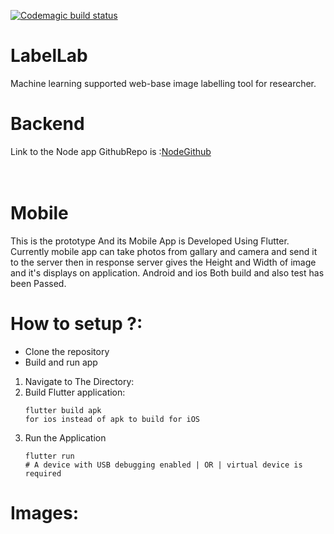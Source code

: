 [![Codemagic build status](https://api.codemagic.io/apps/5c98eb5b6023d0001e22037c/5c98eb5b6023d0001e22037b/status_badge.svg)](https://codemagic.io/apps/5c98eb5b6023d0001e22037c/5c98eb5b6023d0001e22037b/latest_build)
# LabelLab
Machine learning supported web-base image labelling tool for researcher. 

# Backend
Link to the Node app GithubRepo is :<a href="https://github.com/vishweshsoni/LabelLab">NodeGithub</a>
<br><br><br>


# Mobile
This is the prototype And its Mobile App is Developed Using Flutter.
<br>
Currently mobile app can take photos from gallary and camera and send it to the server then in response server gives the Height and Width of image and it's displays on application.
Android and ios Both build and also test has been Passed.
# How to setup ?:
   + Clone the repository
   + Build and run app 
   1. Navigate to The Directory:<br>
   2. Build Flutter application:<br>
        ```
        flutter build apk
        for ios instead of apk to build for iOS
        ```
   3.  Run the Application
          ```
          flutter run
          # A device with USB debugging enabled | OR | virtual device is required
          ```
 # Images:
    
